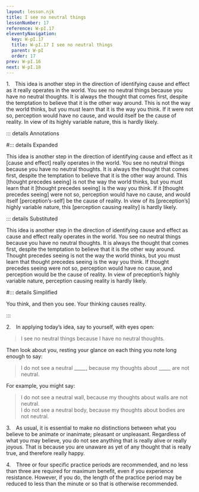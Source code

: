 ```yaml
---
layout: lesson.njk
title: I see no neutral things
lessonNumber: 17
reference: W-pI.17
eleventyNavigation:
  key: W-pI.17
  title: W-pI.17 I see no neutral things
  parent: W-pI
  order: 17
prev: W-pI.16
next: W-pI.18
---
```


1. This idea is another step in the direction of identifying cause and effect as it really operates in the world. 
You see no neutral things because you have no neutral thoughts. 
It is always the thought that comes first, despite the temptation to believe that it is the other way around. 
This is not the way the world thinks, but you must learn that it is the way you think. 
If it were not so, perception would have no cause, and would itself be the cause of reality. 
In view of its highly variable nature, this is hardly likely.

::: details Annotations

#::: details Expanded

This idea is another step in the direction of identifying cause and effect as it [cause and effect] really operates in the world. 
You see no neutral things because you have no neutral thoughts. 
It is always the thought that comes first, despite the temptation to believe that it is the other way around. 
This [thought precedes seeing] is not the way the world thinks, but you must learn that it [thought precedes seeing] is the way you think. 
If it [thought precedes seeing] were not so, perception would have no cause, and would itself [perception’s-self] be the cause of reality. 
In view of its [preception’s] highly variable nature, this [perception causing reality] is hardly likely.

::: details Substituted

This idea is another step in the direction of identifying cause and effect as cause and effect really operates in the world. 
You see no neutral things because you have no neutral thoughts. 
It is always the thought that comes first, despite the temptation to believe that it is the other way around. 
Thought precedes seeing is not the way the world thinks, but you must learn that thought precedes seeing is the way you think. 
If thought precedes seeing were not so, perception would have no cause, and perception would be the cause of reality. 
In view of preception’s highly variable nature, perception causing reality is hardly likely.

#::: details Simplified

You think, and then you see.
Your thinking causes reality.

:::

2. In applying today’s idea, say to yourself, with eyes open:

>I see no neutral things because I have no neutral thoughts.

Then look about you, resting your glance on each thing you note long enough to say:

>I do not see a neutral _____, because my thoughts about _____ are not neutral.

For example, you might say:

>I do not see a neutral wall, because my thoughts about walls are not neutral.  
I do not see a neutral body, because my thoughts about bodies are not neutral.

3. As usual, it is essential to make no distinctions between what you believe to be animate or inanimate; pleasant or unpleasant. 
Regardless of what you may believe, you do not see anything that is really alive or really joyous. 
That is because you are unaware as yet of any thought that is really true, and therefore really happy.

4. Three or four specific practice periods are recommended, and no less than three are required for maximum benefit, even if you experience resistance. 
However, if you do, the length of the practice period may be reduced to less than the minute or so that is otherwise recommended.
